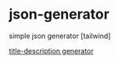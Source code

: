 # json-generator
simple json generator [tailwind]

[title-description generator](diomed.github.io/json-generator/)
